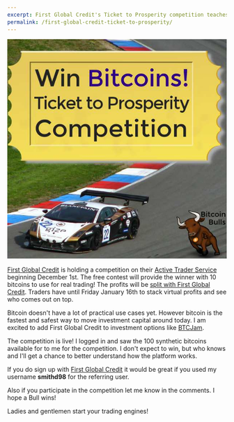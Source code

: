 ```yaml
---
excerpt: First Global Credit's Ticket to Prosperity competition teaches how to use Bitcoins as margin capital to invest in stocks, stock markets, ETFs and commodities.
permalink: /first-global-credit-ticket-to-prosperity/
---
```


![first global credit ticket to prosperity competition](/images/first-global-credit-ticket-to-prosperity-competition.jpg "first global credit ticket to prosperity competition")

[First Global Credit](https://firstglobalcredit.com/) is holding a competition on their [Active Trader Service](http://www.firstglobalcredit.com/Services/Active-Trader) beginning December 1st. The free contest will provide the winner with 10 bitcoins to use for real trading! The profits will be [split with First Global Credit](http://www.firstglobalcredit.com/Competition/Competition-Terms). Traders have until Friday January 16th to stack virtual profits and see who comes out on top.

Bitcoin doesn't have a lot of practical use cases yet. However bitcoin is the fastest and safest way to move investment capital around today. I am excited to add First Global Credit to investment options like [BTCJam](/can-btc-jam-grow-your-bitcoins/).

The competition is live! I logged in and saw the 100 synthetic bitcoins available for to me for the competition. I don't expect to win, but who knows and I'll get a chance to better understand how the platform works.

If you do sign up with [First Global Credit](https://firstglobalcredit.com/) it would be great if you used my username **smithd98** for the referring user.

Also if you participate in the competition let me know in the comments. I hope a Bull wins!

Ladies and gentlemen start your trading engines!